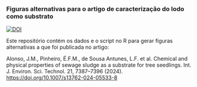 ### Figuras alternativas para o artigo de caracterização do lodo como substrato

<a href="https://doi.org/10.5281/zenodo.13293242"><img src="https://zenodo.org/badge/DOI/10.5281/zenodo.13293242.svg" alt="DOI"></a>

Este repositório contém os dados e o script no R para gerar figuras alternativas a que foi publicada no artigo:

Alonso, J.M., Pinheiro, É.F.M., de Sousa Antunes, L.F. et al. Chemical and physical properties of sewage sludge as a substrate for tree seedlings. Int. J. Environ. Sci. Technol. 21, 7387–7396 (2024). https://doi.org/10.1007/s13762-024-05533-8
